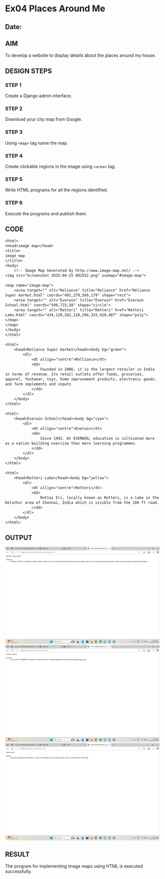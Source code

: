 # Ex04 Places Around Me
## Date: 

## AIM
To develop a website to display details about the places around my house.

## DESIGN STEPS

### STEP 1
Create a Django admin interface.

### STEP 2
Download your city map from Google.

### STEP 3
Using ```<map>``` tag name the map.

### STEP 4
Create clickable regions in the image using ```<area>``` tag.

### STEP 5
Write HTML programs for all the regions identified.

### STEP 6
Execute the programs and publish them.

## CODE
```
<html>
<head>image map</head>
<title>
image map
</title>
<body>
    <!-- Image Map Generated by http://www.image-map.net/ -->
<img src="Screenshot 2025-04-25 092552.png" usemap="#image-map">

<map name="image-map">
    <area target="" alt="Reliance" title="Reliance" href="Reliance Super market.html" coords="491,279,569,179" shape="rect">
    <area target="" alt="Everwin" title="Everwin" href="Everwin School.html" coords="596,723,58" shape="circle">
    <area target="" alt="Retteri" title="Retteri" href="Retteri Lake.html" coords="434,120,262,110,294,333,410,407" shape="poly">
</map>
</map>
</body>
</html>
 
<html>
    <head>Reliance Super market</head><body bg="green">
        <dl>
            <dt allign="centre">Relliance</dt>
            <dd>
                Founded in 2006, it is the largest retailer in India in terms of revenue. Its retail outlets offer foods, groceries, apparel, footwear, toys, home improvement products, electronic goods, and farm implements and inputs
            </dd>
        </dl>
    </body>
</html>

<html>
    <head>Everwin School</head><body bg="cyan">
        <dl>
            <dt allign="centre">Everwin</dt>
            <dd>
                Since 1992. At EVERWIN, education is cultivated more as a nation building exercise than mere learning programmes.
            </dd>
        </dl>
    </body>
</html>

<html>
    <head>Retteri Lake</head><body bg="yellow">
        <dl>
            <dt allign="centre">Retteri</dt>
            <dd>
                Rettai Eri, locally known as Retteri, is a lake in the Kolathur area of Chennai, India which is visible from the 100 ft road.
            </dd>
        </dl>
    </body>
</html>
```
## OUTPUT
![alt text](<Screenshot (134).png>)
![alt text](<Screenshot (135).png>)
![alt text](<Screenshot (136).png>)

## RESULT
The program for implementing image maps using HTML is executed successfully.
